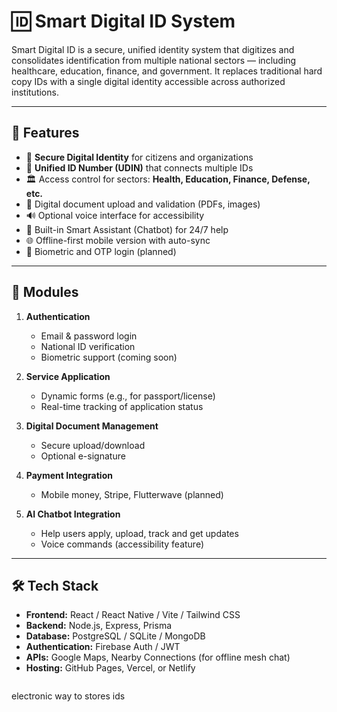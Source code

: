 # 🆔 Smart Digital ID System

Smart Digital ID is a secure, unified identity system that digitizes and consolidates identification from multiple national sectors — including healthcare, education, finance, and government. It replaces traditional hard copy IDs with a single digital identity accessible across authorized institutions.

---

## 🚀 Features

* 🔐 **Secure Digital Identity** for citizens and organizations
* 🧩 **Unified ID Number (UDIN)** that connects multiple IDs
* 🏛️ Access control for sectors: **Health, Education, Finance, Defense, etc.**
* 📄 Digital document upload and validation (PDFs, images)
* 🔊 Optional voice interface for accessibility
* 🤖 Built-in Smart Assistant (Chatbot) for 24/7 help
* 🌐 Offline-first mobile version with auto-sync
* 📲 Biometric and OTP login (planned)

---

## 📱 Modules

1. **Authentication**

   * Email & password login
   * National ID verification
   * Biometric support (coming soon)

2. **Service Application**

   * Dynamic forms (e.g., for passport/license)
   * Real-time tracking of application status

3. **Digital Document Management**

   * Secure upload/download
   * Optional e-signature

4. **Payment Integration**

   * Mobile money, Stripe, Flutterwave (planned)

5. **AI Chatbot Integration**

   * Help users apply, upload, track and get updates
   * Voice commands (accessibility feature)

---

## 🛠️ Tech Stack

* **Frontend:** React / React Native / Vite / Tailwind CSS
* **Backend:** Node.js, Express, Prisma
* **Database:** PostgreSQL / SQLite / MongoDB
* **Authentication:** Firebase Auth / JWT
* **APIs:** Google Maps, Nearby Connections (for offline mesh chat)
* **Hosting:** GitHub Pages, Vercel, or Netlify

```bash
```

electronic way to stores ids
